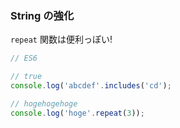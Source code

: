 ### String の強化

`repeat` 関数は便利っぽい!

```javascript
// ES6

// true
console.log('abcdef'.includes('cd');

// hogehogehoge
console.log('hoge'.repeat(3));
```
